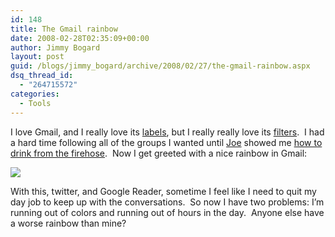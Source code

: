 ```yaml
---
id: 148
title: The Gmail rainbow
date: 2008-02-28T02:35:09+00:00
author: Jimmy Bogard
layout: post
guid: /blogs/jimmy_bogard/archive/2008/02/27/the-gmail-rainbow.aspx
dsq_thread_id:
  - "264715572"
categories:
  - Tools
---
```

I love Gmail, and I really love its [labels](http://mail.google.com/support/bin/answer.py?answer=6560), but I really really love its [filters](http://mail.google.com/support/bin/answer.py?hl=en&answer=6579).&nbsp; I had a hard time following all of the groups I wanted until [Joe](http://lostechies.com/blogs/joe_ocampo/default.aspx) showed me [how to drink from the firehose](http://lostechies.com/blogs/joe_ocampo/archive/2008/01/09/how-to-drink-from-a-fire-hose.aspx).&nbsp; Now I get greeted with a nice rainbow in Gmail:

 ![](http://grabbagoftimg.s3.amazonaws.com/gmail_rainbow.PNG)

With this, twitter, and Google Reader, sometime I feel like I need to quit my day job to keep up with the conversations.&nbsp; So now I have two problems: I&#8217;m running out of colors and running out of hours in the day.&nbsp; Anyone else have a worse rainbow than mine?
